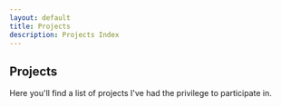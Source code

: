 ```yaml
---
layout: default
title: Projects
description: Projects Index
---
```

## Projects
Here you'll find a list of projects I've had the privilege to participate in.

